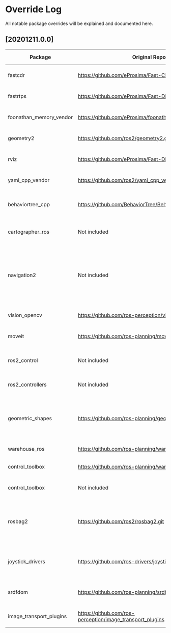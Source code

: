 # Override Log
All notable package overrides will be explained and documented here.

## [20201211.0.0]
| Package | Original Repo                          |Original Version| Override Repo                          | Override Branch/Version/Commit | Reason                                            |
|---------|----------------------------------------|----------------|----------------------------------------|------------------|---------------------------------------------------|
| fastcdr |https://github.com/eProsima/Fast-CDR.git|    1.0.13      |https://github.com/eProsima/Fast-CDR.git|     v1.0.13      |Appending a "v" to maintain consistency with GitHub|
| fastrtps|https://github.com/eProsima/Fast-DDS.git|     2.0.2      |https://github.com/eProsima/Fast-DDS.git|     v2.0.2       |Appending a "v" to maintain consistency with GitHub|
| foonathan_memory_vendor |https://github.com/eProsima/foonathan_memory_vendor.git|    1.0.0      |https://github.com/eProsima/foonathan_memory_vendor.git|     v1.0.0      |Appending a "v" to maintain consistency with GitHub|
| geometry2|https://github.com/ros2/geometry2.git|     0.13.10      |https://github.com/ms-iot/geometry2.git|     windows/0.13.10     |Added a workaround for NO_ERROR name collision|
| rviz|https://github.com/eProsima/Fast-DDS.git|     2.0.2      |https://github.com/ms-iot/rviz.git|     windows/8.2.2       |Clean up Ogre, add symbol visibility to interactive marker |
|yaml_cpp_vendor|https://github.com/ros2/yaml_cpp_vendor.git|     7.0.2      |https://github.com/ros2/yaml_cpp_vendor.git|     b11d00fbbe2cd8c8888f8c11ff172e84fdea9adc      |Use system installed yaml-cpp 0.6 if available |
| behaviortree_cpp |https://github.com/BehaviorTree/BehaviorTree.CPP.git|     3.5.6      |https://github.com/ms-iot/BehaviorTree.CPP.git|     windows/3.5.6       |Fix type comparison and export symbols, added ZMQ lib dependency|
| cartographer_ros |Not included |     N/A      |https://github.com/ms-iot/cartographer_ros.git|     1.0.9001/windows    | Not included in foxy.repos, its being included because its universally used|
| navigation2 |Not included |     N/A      |https://github.com/ms-iot/navigation2.git|     windows/0.4.7    |Fixing tests and port fixes including type changes and making sleep functionality compatible with windows, Windows fixes are now upstreamed but not in this tag.|
| vision_opencv |https://github.com/ros-perception/vision_opencv.git |  2.2.1   |https://github.com/ms-iot/vision_opencv.git|     windows/2.2.1    |Fixes for windows such as install location and boost version |
| moveit |https://github.com/ros-planning/moveit2.git |  2.1.4   |https://github.com/ros-planning/moveit2.git|  cdd25871fe0519f1869e42490c1f801e55d1e8db  |Window fixes are upstream but not in latest tag. |
| ros2_control |Not included |  N/A  |https://github.com/ros-controls/ros2_control.git|  8018f45e291801408ceac955d04504cb011e4f23    |Not included in foxy.repos, this is the latest commit on master |
| ros2_controllers |Not included |  N/A  |https://github.com/ros-controls/ros2_controllers.git|  0.4.1    |Not in foxy.repos, 0.4.1 is latest version and has Windows fixes |
| geometric_shapes |https://github.com/ros-planning/geometric_shapes.git |  2.1.0  |https://github.com/ros-planning/geometric_shapes.git|  2e809db4377ed99f598480e4b3b48471ff3c0667    |Windows fix is upstream but not included in version 2.1.0, override is pinned to a later commit until next release|
| warehouse_ros |https://github.com/ros-planning/warehouse_ros.git |  2.0.1  |https://github.com/ros-planning/warehouse_ros.git|  2.0.3    |Fixes for Windows not in 2.0.1 |
| control_toolbox |https://github.com/ros-planning/warehouse_ros.git |  2.0.1  |https://github.com/ros-controls/control_toolbox.git|  2.0.2   |Not included in foxy.repos, required for building moveit2 |
| control_toolbox |Not included |  N/A  |https://github.com/ros-controls/control_toolbox.git|  2.0.2   |Not included in foxy.repos, required for building moveit2 |
| rosbag2 |https://github.com/ros2/rosbag2.git |  0.3.7  |https://github.com/ms-iot/rosbag2.git|  windows/0.3.7  |Replaced patch with git apply: Changed patch to git apply to build on Windows, ms-iot/rosbag2@03271a8 (github.com) |
| joystick_drivers |https://github.com/ros-drivers/joystick_drivers.git |  3.0.0  |https://github.com/ms-iot/joystick_drivers.git|  windows/3.0.0  |Added colcon ignore for wiimote package because of the missing bluetooth dependency |
| srdfdom | https://github.com/ros-planning/srdfdom.git | 2.0.2 | https://github.com/ros-planning/srdfdom.git | cadab16ca1ecf93e29ecb5b8e14505ccae080ebb | Windows fixes not in 2.0.2 can remove override in future release |
| image_transport_plugins | https://github.com/ros-perception/image_transport_plugins | foxy-devel | https://github.com/ms-iot/image_transport_plugins.git | foxy-devel | Contains Window fixes that have not been upstreamed yet |